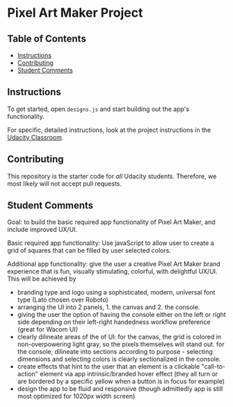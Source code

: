 # Pixel Art Maker Project

## Table of Contents

* [Instructions](#instructions)
* [Contributing](#contributing)
* [Student Comments](#comments)

## Instructions

To get started, open `designs.js` and start building out the app's functionality.

For specific, detailed instructions, look at the project instructions in the [Udacity Classroom](https://classroom.udacity.com/me).

## Contributing

This repository is the starter code for _all_ Udacity students. Therefore, we most likely will not accept pull requests.

## Student Comments

Goal: to build the basic required app functionality of Pixel Art Maker, and include improved UX/UI.

Basic required app functionality: Use javaScript to allow user to create a grid of squares that can be filled by user selected colors.

Additional app functionality: give the user a creative Pixel Art Maker brand experience that is fun, visually stimulating, colorful, with delightful UX/UI. This will be achieved by
- branding type and logo using a sophisticated, modern, universal font type (Lato chosen over Roboto)
- arranging the UI into 2 panels, 1. the canvas and 2. the console.
- giving the user the option of having the console either on the left or right side depending on their left-right handedness workflow preference (great for Wacom UI)
- clearly dilineate areas of the of UI: for the canvas, the grid is colored in non-overpowering light gray, so the pixels themselves will stand out. for the console, dilineate into sections according to purpose - selecting dimensions and selecting colors is clearly sectionalized in the console.
- create effects that hint to the user that an element is a clickable "call-to-action" element via app intrinsic/branded hover effect (they all turn or are bordered by a specific yellow when a button is in focus for example)
- design the app to be fluid and responsive (though admittedly app is still most optimized for 1020px width screen)

